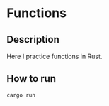 # Functions

## Description

Here I practice functions in Rust.

## How to run

```bash
cargo run
```

